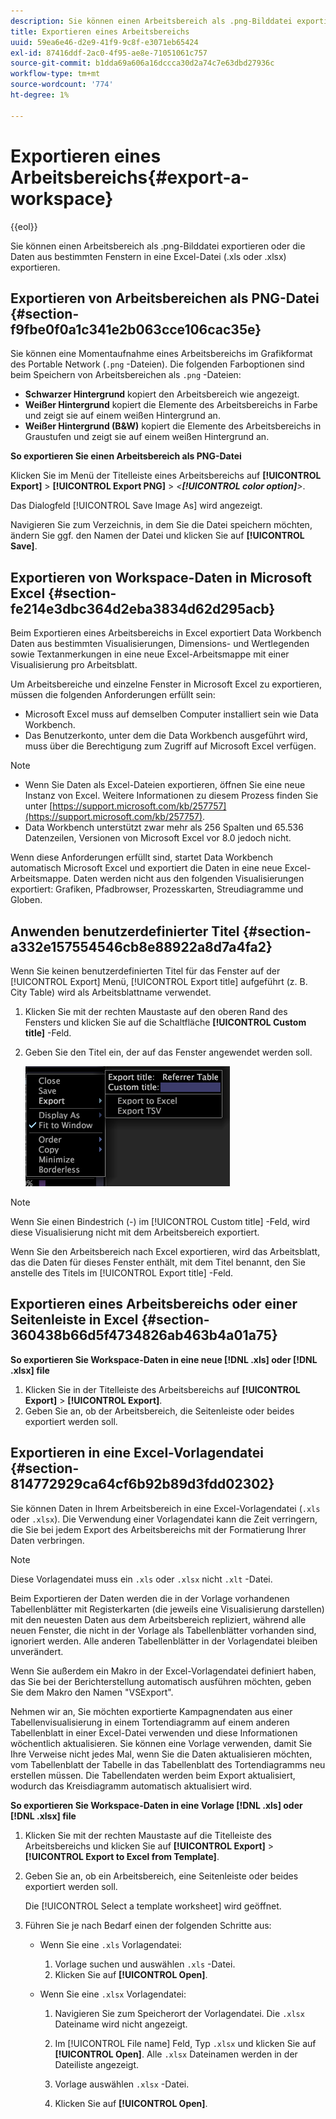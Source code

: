 ```yaml
---
description: Sie können einen Arbeitsbereich als .png-Bilddatei exportieren oder die Daten aus bestimmten Fenstern in eine Excel-Datei (.xls oder .xlsx) exportieren.
title: Exportieren eines Arbeitsbereichs
uuid: 59ea6e46-d2e9-41f9-9c8f-e3071eb65424
exl-id: 87416ddf-2ac0-4f95-ae8e-71051061c757
source-git-commit: b1dda69a606a16dccca30d2a74c7e63dbd27936c
workflow-type: tm+mt
source-wordcount: '774'
ht-degree: 1%

---
```


# Exportieren eines Arbeitsbereichs{#export-a-workspace}

{{eol}}

Sie können einen Arbeitsbereich als .png-Bilddatei exportieren oder die Daten aus bestimmten Fenstern in eine Excel-Datei (.xls oder .xlsx) exportieren.

## Exportieren von Arbeitsbereichen als PNG-Datei {#section-f9fbe0f0a1c341e2b063cce106cac35e}

Sie können eine Momentaufnahme eines Arbeitsbereichs im Grafikformat des Portable Network (`.png` -Dateien). Die folgenden Farboptionen sind beim Speichern von Arbeitsbereichen als `.png` -Dateien:

* **Schwarzer Hintergrund** kopiert den Arbeitsbereich wie angezeigt.
* **Weißer Hintergrund** kopiert die Elemente des Arbeitsbereichs in Farbe und zeigt sie auf einem weißen Hintergrund an.
* **Weißer Hintergrund (B&amp;W)** kopiert die Elemente des Arbeitsbereichs in Graustufen und zeigt sie auf einem weißen Hintergrund an.

**So exportieren Sie einen Arbeitsbereich als PNG-Datei**

Klicken Sie im Menü der Titelleiste eines Arbeitsbereichs auf **[!UICONTROL Export]** > **[!UICONTROL Export PNG]** > *&lt;**[!UICONTROL color option]**>*.

Das Dialogfeld [!UICONTROL Save Image As] wird angezeigt.

Navigieren Sie zum Verzeichnis, in dem Sie die Datei speichern möchten, ändern Sie ggf. den Namen der Datei und klicken Sie auf **[!UICONTROL Save]**.

## Exportieren von Workspace-Daten in Microsoft Excel {#section-fe214e3dbc364d2eba3834d62d295acb}

Beim Exportieren eines Arbeitsbereichs in Excel exportiert Data Workbench Daten aus bestimmten Visualisierungen, Dimensions- und Wertlegenden sowie Textanmerkungen in eine neue Excel-Arbeitsmappe mit einer Visualisierung pro Arbeitsblatt.

Um Arbeitsbereiche und einzelne Fenster in Microsoft Excel zu exportieren, müssen die folgenden Anforderungen erfüllt sein:

* Microsoft Excel muss auf demselben Computer installiert sein wie Data Workbench.
* Das Benutzerkonto, unter dem die Data Workbench ausgeführt wird, muss über die Berechtigung zum Zugriff auf Microsoft Excel verfügen.

>[!NOTE]
>
>* Wenn Sie Daten als Excel-Dateien exportieren, öffnen Sie eine neue Instanz von Excel. Weitere Informationen zu diesem Prozess finden Sie unter [https://support.microsoft.com/kb/257757](https://support.microsoft.com/kb/257757).
>* Data Workbench unterstützt zwar mehr als 256 Spalten und 65.536 Datenzeilen, Versionen von Microsoft Excel vor 8.0 jedoch nicht.
>


Wenn diese Anforderungen erfüllt sind, startet Data Workbench automatisch Microsoft Excel und exportiert die Daten in eine neue Excel-Arbeitsmappe. Daten werden nicht aus den folgenden Visualisierungen exportiert: Grafiken, Pfadbrowser, Prozesskarten, Streudiagramme und Globen.

## Anwenden benutzerdefinierter Titel {#section-a332e157554546cb8e88922a8d7a4fa2}

Wenn Sie keinen benutzerdefinierten Titel für das Fenster auf der [!UICONTROL Export] Menü, [!UICONTROL Export title] aufgeführt (z. B. City Table) wird als Arbeitsblattname verwendet.

1. Klicken Sie mit der rechten Maustaste auf den oberen Rand des Fensters und klicken Sie auf die Schaltfläche **[!UICONTROL Custom title]** -Feld.
1. Geben Sie den Titel ein, der auf das Fenster angewendet werden soll.

   ![](assets/mnu_window_TitleBar_Export.png)

>[!NOTE]
>
>Wenn Sie einen Bindestrich (-) im [!UICONTROL Custom title] -Feld, wird diese Visualisierung nicht mit dem Arbeitsbereich exportiert.

Wenn Sie den Arbeitsbereich nach Excel exportieren, wird das Arbeitsblatt, das die Daten für dieses Fenster enthält, mit dem Titel benannt, den Sie anstelle des Titels im [!UICONTROL Export title] -Feld.

## Exportieren eines Arbeitsbereichs oder einer Seitenleiste in Excel {#section-360438b66d5f4734826ab463b4a01a75}

**So exportieren Sie Workspace-Daten in eine neue [!DNL .xls] oder [!DNL .xlsx] file**

1. Klicken Sie in der Titelleiste des Arbeitsbereichs auf **[!UICONTROL Export]** > **[!UICONTROL Export]**.
1. Geben Sie an, ob der Arbeitsbereich, die Seitenleiste oder beides exportiert werden soll.

## Exportieren in eine Excel-Vorlagendatei {#section-814772929ca64cf6b92b89d3fdd02302}

Sie können Daten in Ihrem Arbeitsbereich in eine Excel-Vorlagendatei (`.xls` oder `.xlsx`). Die Verwendung einer Vorlagendatei kann die Zeit verringern, die Sie bei jedem Export des Arbeitsbereichs mit der Formatierung Ihrer Daten verbringen.

>[!NOTE]
>
>Diese Vorlagendatei muss ein `.xls` oder `.xlsx` nicht `.xlt` -Datei.

Beim Exportieren der Daten werden die in der Vorlage vorhandenen Tabellenblätter mit Registerkarten (die jeweils eine Visualisierung darstellen) mit den neuesten Daten aus dem Arbeitsbereich repliziert, während alle neuen Fenster, die nicht in der Vorlage als Tabellenblätter vorhanden sind, ignoriert werden. Alle anderen Tabellenblätter in der Vorlagendatei bleiben unverändert.

Wenn Sie außerdem ein Makro in der Excel-Vorlagendatei definiert haben, das Sie bei der Berichterstellung automatisch ausführen möchten, geben Sie dem Makro den Namen &quot;VSExport&quot;.

Nehmen wir an, Sie möchten exportierte Kampagnendaten aus einer Tabellenvisualisierung in einem Tortendiagramm auf einem anderen Tabellenblatt in einer Excel-Datei verwenden und diese Informationen wöchentlich aktualisieren. Sie können eine Vorlage verwenden, damit Sie Ihre Verweise nicht jedes Mal, wenn Sie die Daten aktualisieren möchten, vom Tabellenblatt der Tabelle in das Tabellenblatt des Tortendiagramms neu erstellen müssen. Die Tabellendaten werden beim Export aktualisiert, wodurch das Kreisdiagramm automatisch aktualisiert wird.

**So exportieren Sie Workspace-Daten in eine Vorlage [!DNL .xls] oder [!DNL .xlsx] file**

1. Klicken Sie mit der rechten Maustaste auf die Titelleiste des Arbeitsbereichs und klicken Sie auf **[!UICONTROL Export]** > **[!UICONTROL Export to Excel from Template]**.
1. Geben Sie an, ob ein Arbeitsbereich, eine Seitenleiste oder beides exportiert werden soll.

   Die [!UICONTROL Select a template worksheet] wird geöffnet.

1. Führen Sie je nach Bedarf einen der folgenden Schritte aus:

   * Wenn Sie eine `.xls` Vorlagendatei:

      1. Vorlage suchen und auswählen `.xls` -Datei.
      1. Klicken Sie auf **[!UICONTROL Open]**.
   * Wenn Sie eine `.xlsx` Vorlagendatei:

      1. Navigieren Sie zum Speicherort der Vorlagendatei. Die `.xlsx` Dateiname wird nicht angezeigt.
      1. Im [!UICONTROL File name] Feld, Typ `.xlsx` und klicken Sie auf **[!UICONTROL Open]**. Alle `.xlsx` Dateinamen werden in der Dateiliste angezeigt.

      1. Vorlage auswählen `.xlsx` -Datei.
      1. Klicken Sie auf **[!UICONTROL Open]**.
